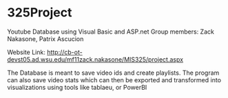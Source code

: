 # 325Project
Youtube Database using Visual Basic and ASP.net
Group members: Zack Nakasone, Patrix Ascucion

Website Link: http://cb-ot-devst05.ad.wsu.edu/mf11zack.nakasone/MIS325/project.aspx

The Database is meant to save video ids and create playlists. The program can also save video stats which can then be exported and transformed into visualizations using tools like tablaeu, or PowerBI

